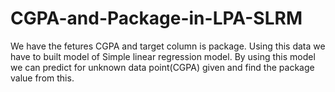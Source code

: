 # CGPA-and-Package-in-LPA-SLRM

We have the fetures CGPA and target column is package.
Using this data we have to built model of Simple linear regression model.
By using this model we can predict for unknown data point(CGPA) given and find the package value from this. 
